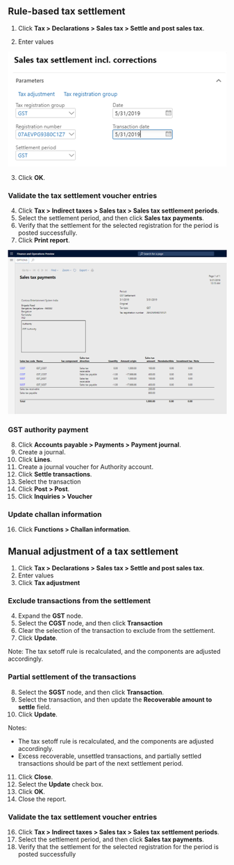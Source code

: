 ## Rule-based tax settlement

1. Click **Tax > Declarations > Sales tax > Settle and post sales tax**.

2. Enter values

![](media/Capture2019052109.PNG)

3. Click **OK**.

### Validate the tax settlement voucher entries

4. Click **Tax > Indirect taxes > Sales tax > Sales tax settlement periods**.
5. Select the settlement period, and then click **Sales tax payments**.
6. Verify that the settlement for the selected registration for the period is posted successfully.
7. Click **Print report**.

![](media/Capture2019052110.PNG)

### GST authority payment

8. Click **Accounts payable > Payments > Payment journal**.
9. Create a journal.
10. Click **Lines**.
11. Create a journal voucher for Authority account.
12. Click **Settle transactions**.
13. Select the transaction
14. Click **Post > Post**.
15. Click **Inquiries > Voucher**

### Update challan information

16. Click **Functions > Challan information**.

## Manual adjustment of a tax settlement

1. Click **Tax > Declarations > Sales tax > Settle and post sales tax**.
2. Enter values
3. Click **Tax adjustment**

### Exclude transactions from the settlement

4. Expand the **GST** node.
5. Select the **CGST** node, and then click **Transaction**
6. Clear the selection of the transaction to exclude from the settlement.
7. Click **Update**.

Note: The tax setoff rule is recalculated, and the components are adjusted accordingly.

### Partial settlement of the transactions

8. Select the **SGST** node, and then click **Transaction**.
9. Select the transaction, and then update the **Recoverable amount to settle** field.
10. Click **Update**.

Notes:

- The tax setoff rule is recalculated, and the components are adjusted accordingly.
- Excess recoverable, unsettled transactions, and partially settled transactions should be part of the next settlement period.

11. Click **Close**.
12. Select the **Update** check box.
13. Click **OK**.
14. Close the report.

### Validate the tax settlement voucher entries

16. Click **Tax > Indirect taxes > Sales tax > Sales tax settlement periods**.
17. Select the settlement period, and then click **Sales tax payments**.
18. Verify that the settlement for the selected registration for the period is posted successfully